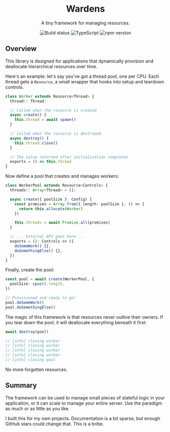 <div align="center">
  <h1>Wardens</h1>
  <p>A tiny framework for managing resources.</p>
  <img alt="Build status" src="https://img.shields.io/github/workflow/status/PsychoLlama/wardens/Test/main" />
  <img alt="TypeScript" src="https://img.shields.io/npm/types/wardens" />
  <img alt="npm version" src="https://img.shields.io/npm/v/wardens" />
</div>

## Overview

This library is designed for applications that dynamically provision and deallocate hierarchical resources over time.

Here's an example: let's say you've got a thread pool, one per CPU. Each thread gets a `Resource`, a small wrapper that hooks into setup and teardown controls.

```typescript
class Worker extends Resource<Thread> {
  thread!: Thread;

  // Called when the resource is created
  async create() {
    this.thread = await spawn()
  }

  // Called when the resource is destroyed
  async destroy() {
    this.thread.close()
  }

  // The value returned after initialization completes
  exports = () => this.thread
}
```

Now define a pool that creates and manages workers:

```typescript
class WorkerPool extends Resource<Controls> {
  threads!: Array<Thread> = [];

  async create({ poolSize }: Config) {
    const promises = Array.from({ length: poolSize }, () => {
      return this.allocate(Worker)
    })

    this.threads = await Promise.all(promises)
  }

  // ... External API goes here ...
  exports = (): Controls => ({
    doSomeWork() {},
    doSomethingElse() {},
  })
}
```

Finally, create the pool:

```typescript
const pool = await create(WorkerPool, {
  poolSize: cpus().length,
})

// Provisioned and ready to go!
pool.doSomeWork()
pool.doSomethingElse()
```

The magic of this framework is that resources never outlive their owners. If you tear down the pool, it will deallocate everything beneath it first:

```typescript
await destroy(pool)

// [info] closing worker
// [info] closing worker
// [info] closing worker
// [info] closing worker
// [info] closing pool
```

No more forgotten resources.

## Summary

The framework can be used to manage small pieces of stateful logic in your application, or it can scale to manage your entire server. Use the paradigm as much or as little as you like.

I built this for my own projects. Documentation is a bit sparse, but enough GitHub stars could change that. This is a bribe.
